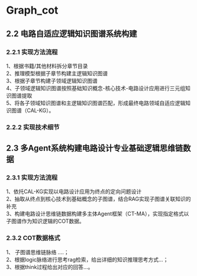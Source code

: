 # Graph_cot
## 2.2 电路自适应逻辑知识图谱系统构建
### 2.2.1 实现方法流程
1、根据书籍/其他材料拆分章节目录  
2、推理模型根据子章节构建主逻辑知识图谱  
3、根据子章节构建子领域逻辑知识图谱  
4、子领域逻辑知识图谱按照基础知识概念-核心技术-电路设计应用进行三元组知识图谱提取  
5、将各子领域知识图谱和主逻辑知识图谱匹配，形成最终电路领域自适应逻辑知识图谱（CAL-KG）。  

### 2.2.2 实现技术细节

## 2.3 多Agent系统构建电路设计专业基础逻辑思维链数据
### 2.3.1 实现方法流程
1、依托CAL-KG实现以电路设计应用为终点的定向问题设计  
2、抽取从终点到核心技术到基础概念的子图谱，结合RAG实现子图谱关联知识的补充  
3、构建电路设计思维链数据构建多主体Agent框架（CT-MA），实现指定格式以子图谱作为知识逻辑的COT数据。  

### 2.3.2 COT数据格式
1、 子图谱思维链脉络<logic> ....<logic>；  
2、根据logic脉络进行思考rag检索，给出详细的知识推理思考方式<think>...<think>；  
3、根据think过程给出对应的回答<answer>...<answer>。
